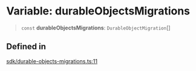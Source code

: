 # Variable: durableObjectsMigrations

> `const` **durableObjectsMigrations**: `DurableObjectMigration`[]

## Defined in

[sdk/durable-objects-migrations.ts:11](https://github.com/andreisergiu98/baeta/blob/277f62f15bfdecc05d507a84e60b62e5bc08a747/packages/subscriptions-cloudflare/sdk/durable-objects-migrations.ts#L11)

